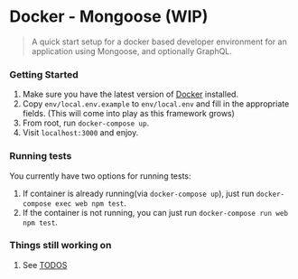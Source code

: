 Docker - Mongoose (WIP)
=======================
> A quick start setup for a docker based developer environment for an application using Mongoose, and optionally GraphQL.

### Getting Started
1. Make sure you have the latest version of [Docker](https://www.docker.com/products/docker) installed.
2. Copy `env/local.env.example` to `env/local.env` and fill in the appropriate fields. (This will come into play as this framework grows)
3. From root, run `docker-compose up`.
4. Visit `localhost:3000` and enjoy.

### Running tests
You currently have two options for running tests:

1. If container is already running(via `docker-compose up`), just run `docker-compose exec web npm test`.
2. If the container is not running, you can just run `docker-compose run web npm test`.

### Things still working on
1. See [TODOS](https://github.com/Robert-W/docker-mongoose/issues/1)
